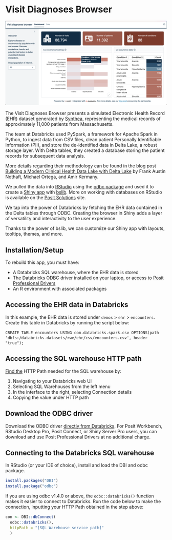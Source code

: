 # Visit Diagnoses Browser

![](browser.png)

The Visit Diagnoses Browser presents a simulated Electronic Health Record (EHR) dataset generated by [Synthea](https://synthetichealth.github.io/synthea/), representing the medical records of approximately 11,000 patients from Massachusetts.

The team at Databricks used PySpark, a framework for Apache Spark in Python, to ingest data from CSV files, clean patient Personally Identifiable Information (PII), and store the de-identified data in Delta Lake, a robust storage layer. With Delta tables, they created a database storing the patient records for subsequent data analysis.

More details regarding their methodology can be found in the blog post [Building a Modern Clinical Health Data Lake with Delta Lake](https://www.databricks.com/blog/2020/04/21/building-a-modern-clinical-health-data-lake-with-delta-lake.html) by Frank Austin Nothaft, Michael Ortega, and Amir Kermany.

We pulled the data into [RStudio](https://posit.co/download/rstudio-desktop/) using the [odbc package](https://odbc.r-dbi.org/) and used it to create a [Shiny app](https://shiny.posit.co/) with [bslib](https://rstudio.github.io/bslib/index.html). More on working with databases on RStudio is available on the [Posit Solutions](https://solutions.posit.co/connections/db/) site.

We tap into the power of Databricks by fetching the EHR data contained in the Delta tables through ODBC. Creating the browser in Shiny adds a layer of versatility and interactivity to the user experience.

Thanks to the power of bslib, we can customize our Shiny app with layouts, tooltips, themes, and more.

## Installation/Setup

To rebuild this app, you must have:

* A Databricks SQL warehouse, where the EHR data is stored
* The Databricks ODBC driver installed on your laptop, or access to [Posit Professional Drivers](https://docs.posit.co/pro-drivers/)
* An R environment with associated packages

## Accessing the EHR data in Databricks

In this example, the EHR data is stored under `demos` > `ehr` > `encounters`. Create this table in Databricks by running the script below:

```
CREATE TABLE encounters USING com.databricks.spark.csv OPTIONS(path 'dbfs:/databricks-datasets/rwe/ehr/csv/encounters.csv', header "true");
```

## Accessing the SQL warehouse HTTP path

[Find the](https://solutions.posit.co/connections/db/databases/databricks/#databricks-http-path) HTTP Path needed for the SQL warehouse by:

1. Navigating to your Databricks web UI
1. Selecting SQL Warehouses from the left menu
1. In the interface to the right, selecting Connection details
1. Copying the value under HTTP path

## Download the ODBC driver

Download the ODBC driver [directly from Databricks](https://www.databricks.com/spark/odbc-drivers-download). For Posit Workbench, RStudio Desktop Pro, Posit Connect, or Shiny Server Pro users, you can download and use Posit Professional Drivers at no additional charge.

## Connecting to the Databricks SQL warehouse

In RStudio (or your IDE of choice), install and load the DBI and odbc package. 

```r
install.packages("DBI")
install.package("odbc")
```

If you are using odbc v1.4.0 or above, the `odbc::databricks()` function makes it easier to connect to Databricks. Run the code below to make the connection, inputting your HTTP Path obtained in the step above:

```r
con <- DBI::dbConnect(
  odbc::databricks(),
  httpPath = "[SQL Warehouse service path]"
  )
```



